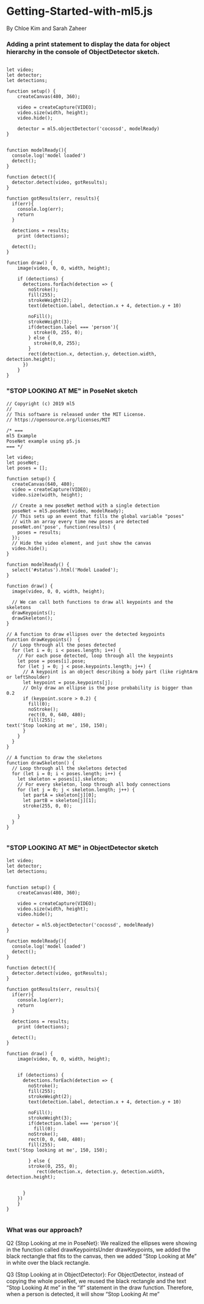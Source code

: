 # Getting-Started-with-ml5.js
By Chloe Kim and Sarah Zaheer


### Adding a print statement to display the data for object hierarchy in the console of ObjectDetector sketch.

```

let video;
let detector;
let detections;

function setup() {
    createCanvas(480, 360);
    
    video = createCapture(VIDEO);
    video.size(width, height);
    video.hide();

    detector = ml5.objectDetector('cocossd', modelReady)
}


function modelReady(){
  console.log('model loaded')
  detect();
}

function detect(){
  detector.detect(video, gotResults);
}

function gotResults(err, results){
  if(err){
    console.log(err);
    return
  }

  detections = results;
    print (detections);

  detect();
}

function draw() {
    image(video, 0, 0, width, height);

    if (detections) {
      detections.forEach(detection => {
        noStroke();
        fill(255);
        strokeWeight(2);
        text(detection.label, detection.x + 4, detection.y + 10)

        noFill();
        strokeWeight(3);
        if(detection.label === 'person'){
          stroke(0, 255, 0);
        } else {
          stroke(0,0, 255);
        }
        rect(detection.x, detection.y, detection.width, detection.height);  
      })
    } 
}

```


### "STOP LOOKING AT ME" in  PoseNet sketch

```
// Copyright (c) 2019 ml5
//
// This software is released under the MIT License.
// https://opensource.org/licenses/MIT

/* ===
ml5 Example
PoseNet example using p5.js
=== */

let video;
let poseNet;
let poses = [];

function setup() {
  createCanvas(640, 480);
  video = createCapture(VIDEO);
  video.size(width, height);

  // Create a new poseNet method with a single detection
  poseNet = ml5.poseNet(video, modelReady);
  // This sets up an event that fills the global variable "poses"
  // with an array every time new poses are detected
  poseNet.on('pose', function(results) {
    poses = results;
  });
  // Hide the video element, and just show the canvas
  video.hide();
}

function modelReady() {
  select('#status').html('Model Loaded');
}

function draw() {
  image(video, 0, 0, width, height);

  // We can call both functions to draw all keypoints and the skeletons
  drawKeypoints();
  drawSkeleton();
}

// A function to draw ellipses over the detected keypoints
function drawKeypoints()  {
  // Loop through all the poses detected
  for (let i = 0; i < poses.length; i++) {
    // For each pose detected, loop through all the keypoints
    let pose = poses[i].pose;
    for (let j = 0; j < pose.keypoints.length; j++) {
      // A keypoint is an object describing a body part (like rightArm or leftShoulder)
      let keypoint = pose.keypoints[j];
      // Only draw an ellipse is the pose probability is bigger than 0.2
      if (keypoint.score > 0.2) {
        fill(0);
        noStroke();
        rect(0, 0, 640, 480);
        fill(255);
text('Stop looking at me', 150, 150);
      }
    }
  }
}

// A function to draw the skeletons
function drawSkeleton() {
  // Loop through all the skeletons detected
  for (let i = 0; i < poses.length; i++) {
    let skeleton = poses[i].skeleton;
    // For every skeleton, loop through all body connections
    for (let j = 0; j < skeleton.length; j++) {
      let partA = skeleton[j][0];
      let partB = skeleton[j][1];
      stroke(255, 0, 0);
     
    }
  }
}


```
### "STOP LOOKING AT ME" in  ObjectDetector sketch


```
let video;
let detector;
let detections;


function setup() {
    createCanvas(480, 360);
    
    video = createCapture(VIDEO);
    video.size(width, height);
    video.hide();
   
  detector = ml5.objectDetector('cocossd', modelReady)
}

function modelReady(){
  console.log('model loaded')
  detect();
}

function detect(){
  detector.detect(video, gotResults);
}

function gotResults(err, results){
  if(err){
    console.log(err);
    return
  }

  detections = results;
    print (detections);

  detect();
}

function draw() {
    image(video, 0, 0, width, height);
   

    if (detections) {
      detections.forEach(detection => {
        noStroke();
        fill(255);
        strokeWeight(2);
        text(detection.label, detection.x + 4, detection.y + 10)

        noFill();
        strokeWeight(3);
        if(detection.label === 'person'){
          fill(0);
        noStroke();
        rect(0, 0, 640, 480);
        fill(255);
text('Stop looking at me', 150, 150);
        
        } else {
        stroke(0, 255, 0);
           rect(detection.x, detection.y, detection.width, detection.height);
        
 
      }
    })
    }
}


```



### What was our approach? 

Q2 {Stop Looking at me in PoseNet}: We realized the ellipses were showing in the function called drawKeypointsUnder drawKeypoints, we added the black rectangle that fits to the canvas, then we added “Stop Looking at Me” in white over the black rectangle. 

Q3 (Stop Looking at in ObjectDetector}: For ObjectDetector, instead of copying the whole poseNet, we reused the black rectangle and the text “Stop Looking At me” in the “if” statement in the draw function. Therefore, when a person is detected, it will show “Stop Looking At me”


